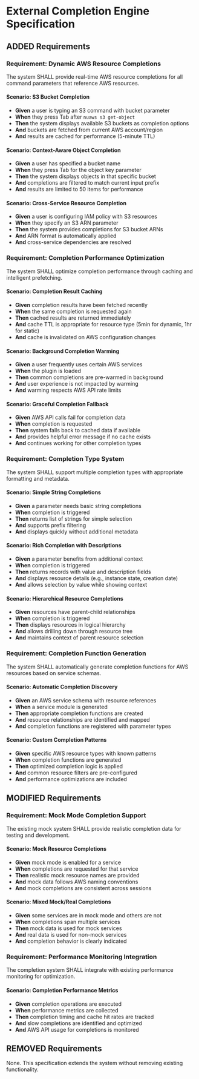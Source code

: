 # External Completion Engine Specification

## ADDED Requirements

### Requirement: Dynamic AWS Resource Completions
The system SHALL provide real-time AWS resource completions for all command parameters that reference AWS resources.

#### Scenario: S3 Bucket Completion
- **Given** a user is typing an S3 command with bucket parameter
- **When** they press Tab after `nuaws s3 get-object `
- **Then** the system displays available S3 buckets as completion options
- **And** buckets are fetched from current AWS account/region
- **And** results are cached for performance (5-minute TTL)

#### Scenario: Context-Aware Object Completion
- **Given** a user has specified a bucket name
- **When** they press Tab for the object key parameter
- **Then** the system displays objects in that specific bucket
- **And** completions are filtered to match current input prefix
- **And** results are limited to 50 items for performance

#### Scenario: Cross-Service Resource Completion
- **Given** a user is configuring IAM policy with S3 resources
- **When** they specify an S3 ARN parameter
- **Then** the system provides completions for S3 bucket ARNs
- **And** ARN format is automatically applied
- **And** cross-service dependencies are resolved

### Requirement: Completion Performance Optimization
The system SHALL optimize completion performance through caching and intelligent prefetching.

#### Scenario: Completion Result Caching
- **Given** completion results have been fetched recently
- **When** the same completion is requested again
- **Then** cached results are returned immediately
- **And** cache TTL is appropriate for resource type (5min for dynamic, 1hr for static)
- **And** cache is invalidated on AWS configuration changes

#### Scenario: Background Completion Warming
- **Given** a user frequently uses certain AWS services
- **When** the plugin is loaded
- **Then** common completions are pre-warmed in background
- **And** user experience is not impacted by warming
- **And** warming respects AWS API rate limits

#### Scenario: Graceful Completion Fallback
- **Given** AWS API calls fail for completion data
- **When** completion is requested
- **Then** system falls back to cached data if available
- **And** provides helpful error message if no cache exists
- **And** continues working for other completion types

### Requirement: Completion Type System
The system SHALL support multiple completion types with appropriate formatting and metadata.

#### Scenario: Simple String Completions
- **Given** a parameter needs basic string completions
- **When** completion is triggered
- **Then** returns list of strings for simple selection
- **And** supports prefix filtering
- **And** displays quickly without additional metadata

#### Scenario: Rich Completion with Descriptions
- **Given** a parameter benefits from additional context
- **When** completion is triggered
- **Then** returns records with value and description fields
- **And** displays resource details (e.g., instance state, creation date)
- **And** allows selection by value while showing context

#### Scenario: Hierarchical Resource Completions
- **Given** resources have parent-child relationships
- **When** completion is triggered
- **Then** displays resources in logical hierarchy
- **And** allows drilling down through resource tree
- **And** maintains context of parent resource selection

### Requirement: Completion Function Generation
The system SHALL automatically generate completion functions for AWS resources based on service schemas.

#### Scenario: Automatic Completion Discovery
- **Given** an AWS service schema with resource references
- **When** a service module is generated
- **Then** appropriate completion functions are created
- **And** resource relationships are identified and mapped
- **And** completion functions are registered with parameter types

#### Scenario: Custom Completion Patterns
- **Given** specific AWS resource types with known patterns
- **When** completion functions are generated
- **Then** optimized completion logic is applied
- **And** common resource filters are pre-configured
- **And** performance optimizations are included

## MODIFIED Requirements

### Requirement: Mock Mode Completion Support
The existing mock system SHALL provide realistic completion data for testing and development.

#### Scenario: Mock Resource Completions
- **Given** mock mode is enabled for a service
- **When** completions are requested for that service
- **Then** realistic mock resource names are provided
- **And** mock data follows AWS naming conventions
- **And** mock completions are consistent across sessions

#### Scenario: Mixed Mock/Real Completions
- **Given** some services are in mock mode and others are not
- **When** completions span multiple services
- **Then** mock data is used for mock services
- **And** real data is used for non-mock services
- **And** completion behavior is clearly indicated

### Requirement: Performance Monitoring Integration
The completion system SHALL integrate with existing performance monitoring for optimization.

#### Scenario: Completion Performance Metrics
- **Given** completion operations are executed
- **When** performance metrics are collected
- **Then** completion timing and cache hit rates are tracked
- **And** slow completions are identified and optimized
- **And** AWS API usage for completions is monitored

## REMOVED Requirements

None. This specification extends the system without removing existing functionality.